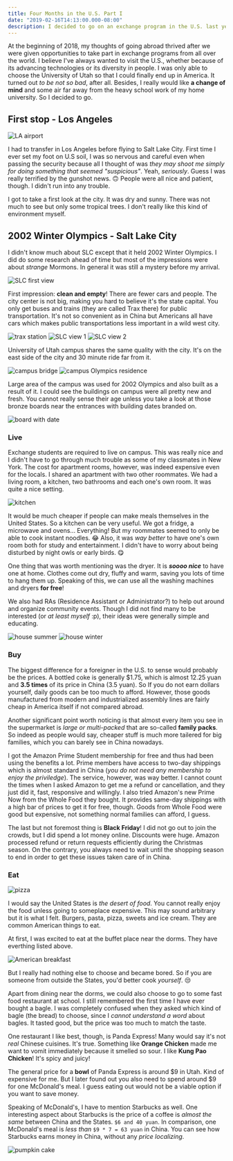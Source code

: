 ```yaml
---
title: Four Months in the U.S. Part I
date: "2019-02-16T14:13:00.000-08:00"
description: I decided to go on an exchange program in the U.S. last year for a change of mind. Four months in Salt Lake City, a beautiful and quiet place in the state of Utah has really given me something new to feel and think about. Life is completely different and there is much to explore.
---
```


At the beginning of 2018, my thoughts of going abroad thrived after we were given opportunities to take part in exchange programs from all over the world. I believe I've always wanted to visit the U.S., whether because of its advancing technologies or its diversity in people. I was only able to choose the University of Utah so that I could finally end up in America. It turned out _to be not so bad_, after all. Besides, I really would like **a change of mind** and some air far away from the heavy school work of my home university. So I decided to go.

## First stop - Los Angeles

![LA airport](/images/welcome-to-usa.jpg)

I had to transfer in Los Angeles before flying to Salt Lake City. First time I ever set my foot on U.S soil, I was so nervous and careful even when passing the security because all I thought of was _they may shoot me simply for doing something that seemed "suspicious"_. Yeah, _seriously_. Guess I was really terrified by the gunshot news. 🙃 People were all nice and patient, though. I didn't run into any trouble.

I got to take a first look at the city. It was dry and sunny. There was not much to see but only some tropical trees. I don't really like this kind of environment myself.

## 2002 Winter Olympics - Salt Lake City

I didn't know much about SLC except that it held 2002 Winter Olympics. I did do some research ahead of time but most of the impressions were about _strange_ Mormons. In general it was still a mystery before my arrival.

![SLC first view](/images/slc-first-view.jpg)

First impression: **clean and empty**! There are fewer cars and people. The city center is not big, making you hard to believe it's the state capital. You only get buses and trains (they are called Trax there) for public transportation. It's not so convenient as in China but Americans all have cars which makes public transportations less important in a wild west city.

![trax station](/images/trax-station.jpg)
![SLC view 1](/images/slc-view-1.jpg)
![SLC view 2](/images/slc-view-2.jpg)

University of Utah campus shares the same quality with the city. It's on the east side of the city and 30 minute ride far from it.

![campus bridge](/images/campus-bridge.jpg)
![campus Olympics residence](/images/campus-olympics-stone.jpg)

Large area of the campus was used for 2002 Olympics and also built as a result of it. I could see the buildings on campus were all pretty new and fresh. You cannot really sense their age unless you take a look at those bronze boards near the entrances with building dates branded on.

![board with date](/images/board-with-date.jpg)

### Live

Exchange students are required to live on campus. This was really nice and I didn't have to go through much trouble as some of my classmates in New York. The cost for apartment rooms, however, was indeed expensive even for the locals. I shared an apartment with two other roommates. We had a living room, a kitchen, two bathrooms and each one's own room. It was quite a nice setting.

![kitchen](/images/apartment-kitchen.jpg)

It would be much cheaper if people can make meals themselves in the United States. So a kitchen can be very useful. We got a fridge, a microwave and ovens... Everything! But my roommates seemed to only be able to cook instant noodles. 😂 Also, it was _way better_ to have one's own room both for study and entertainment. I didn't have to worry about being disturbed by night owls or early birds. 😋

One thing that was worth mentioning was the dryer. It is _**soooo nice**_ to have one at home. Clothes come out dry, fluffy and warm, saving you lots of time to hang them up. Speaking of this, we can use all the washing machines and dryers **for free**!

We also had RAs (Residence Assistant or Administrator?) to help out around and organize community events. Though I did not find many to be interested (or _at least myself_ :p), their ideas were generally simple and educating.

![house summer](/images/house-summer.jpg)
![house winter](/images/house-winter.jpg)

### Buy

The biggest difference for a foreigner in the U.S. to sense would probably be the prices. A bottled coke is generally $1.75, which is almost 12.25 yuan and **3.5 times** of its price in China (3.5 yuan). So If you do not earn dollars yourself, daily goods can be too much to afford. However, those goods manufactured from modern and industrialized assembly lines are fairly cheap in America itself if not compared abroad.

Another significant point worth noticing is that almost every item you see in the supermarket is _large or multi-packed_ that are so-called **family packs**. So indeed as people would say, cheaper stuff is much more tailered for big families, which you can barely see in China nowadays.

I got the Amazon Prime Student membership for free and thus had been using the benefits a lot. Prime members have access to two-day shippings which is almost standard in China (_you do not need any membership to enjoy the priviledge_). The service, however, was way better. I cannot count the times when I asked Amazon to get me a refund or cancellation, and they just did it, fast, responsive and willingly. I also tried Amazon's new Prime Now from the Whole Food they bought. It provides same-day shippings with a high bar of prices to get it for free, though. Goods from Whole Food were good but expensive, not something normal families can afford, I guess.

The last but not foremost thing is **Black Friday**! I did not go out to join the crowds, but I did spend a lot money online. Discounts were huge. Amazon processed refund or return requests efficiently during the Christmas season. On the contrary, you always need to wait until the shopping season to end in order to get these issues taken care of in China.

### Eat

![pizza](/images/pizza.jpg)

I would say the United States is _the desert of food_. You cannot really enjoy the food unless going to someplace expensive. This may sound arbitrary but it is what I felt. Burgers, pasta, pizza, sweets and ice cream. They are common American things to eat.

At first, I was excited to eat at the buffet place near the dorms. They have everthing listed above.

![American breakfast](/images/american-breakfast.jpg)

But I really had nothing else to choose and became bored. So if you are someone from outside the States, you'd better cook _yourself_. 😒

Apart from dining near the dorms, we could also choose to go to some fast food restaurant at school. I still remembered the first time I have ever bought a bagle. I was completely confused when they asked which kind of bagle (the bread) to choose, since I _cannot understand a word_ about bagles. It tasted good, but the price was too much to match the taste.

One restaurant I like best, though, is Panda Express! Many would say it's not _real_ Chinese cuisines. It's true. Something like **Orange Chicken** made me want to vomit immediately because it smelled so sour. I like **Kung Pao Chicken**! It's spicy and juicy!

The general price for a **bowl** of Panda Express is around $9 in Utah. Kind of expensive for me. But I later found out you also need to spend around $9 for one McDonald's meal. I guess eating out would not be a viable option if you want to save money.

Speaking of McDonald's, I have to mention Starbucks as well. One interesting aspect about Starbucks is the price of a coffee is _almost the same_ between China and the States. `$6 and 40 yuan`. In comparison, one McDonald's meal is _less than_ `$9 * 7 = 63 yuan` in China. You can see how Starbucks earns money in China, without any _price localizing_.

![pumpkin cake](/images/pumpkin-cake.jpg)
